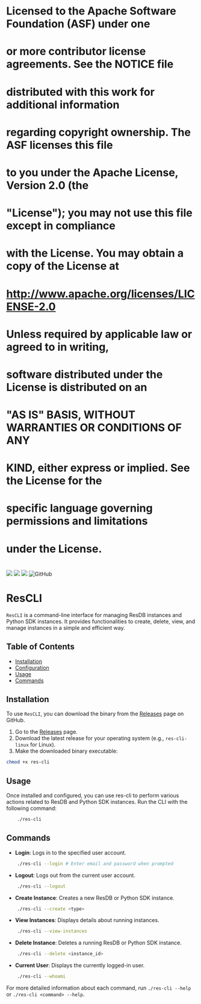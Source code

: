 #
# Licensed to the Apache Software Foundation (ASF) under one
# or more contributor license agreements.  See the NOTICE file
# distributed with this work for additional information
# regarding copyright ownership.  The ASF licenses this file
# to you under the Apache License, Version 2.0 (the
# "License"); you may not use this file except in compliance
# with the License.  You may obtain a copy of the License at
#
#  http://www.apache.org/licenses/LICENSE-2.0
#
# Unless required by applicable law or agreed to in writing,
# software distributed under the License is distributed on an
# "AS IS" BASIS, WITHOUT WARRANTIES OR CONDITIONS OF ANY
# KIND, either express or implied.  See the License for the
# specific language governing permissions and limitations
# under the License.
#

![](https://img.shields.io/github/v/release/ResilientApp/ResCLI)
![](https://img.shields.io/badge/language-ruby-orange.svg)
![](https://img.shields.io/badge/platform-Ubuntu20.0+-lightgrey.svg)
![GitHub](https://img.shields.io/github/license/ResilientApp/ResCLI)

# ResCLI

`ResCLI` is a command-line interface for managing ResDB instances and Python SDK instances. It provides functionalities to create, delete, view, and manage instances in a simple and efficient way.


## Table of Contents

- [Installation](#installation)
- [Configuration](#configuration)
- [Usage](#usage)
- [Commands](#commands)

## Installation

To use `ResCLI`, you can download the binary from the [Releases](https://github.com/ResilientApp/ResCLI/releases) page on GitHub.

1. Go to the [Releases](https://github.com/ResilientApp/ResCLI/releases) page.
2. Download the latest release for your operating system (e.g., `res-cli-linux` for Linux).
3. Make the downloaded binary executable:

```bash
chmod +x res-cli
```
<!-- 
## Configuration

`res-cli` uses a configuration file (`config.ini`) to store settings such as the flaskBaseUrl. Follow the steps below to configure the CLI:

Create a configuration file named `config.ini`, Replace the flaskBaseUrl value with the appropriate Flask API server connection string.:

   ```ini
    [Server]
    flask_base_url = http://xyz:1234
    
    [User]
    current_user = bob@gmail.com
   ``` -->

## Usage

Once installed and configured, you can use res-cli to perform various actions related to ResDB and Python SDK instances. Run the CLI with the following command:

```bash
    ./res-cli
```

## Commands

- **Login**: Logs in to the specified user account.

```bash
    ./res-cli --login # Enter email and password when prompted
```

- **Logout**: Logs out from the current user account.

```bash
    ./res-cli --logout
```

- **Create Instance**: Creates a new ResDB or Python SDK instance.

```bash
    ./res-cli --create <type>
```

- **View Instances**: Displays details about running instances.

```bash
    ./res-cli --view-instances
```

- **Delete Instance**: Deletes a running ResDB or Python SDK instance.

```bash
    ./res-cli --delete <instance_id>
```

- **Current User**: Displays the currently logged-in user.

```bash
    ./res-cli --whoami
```

For more detailed information about each command, run `./res-cli --help` or `./res-cli <command> --help`.
